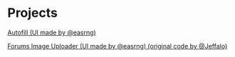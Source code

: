 # Projects

[Autofill (UI made by @easrng)](autofill)

[Forums Image Uploader (UI made by @easrng) (original code by @Jeffalo)](forums-image-uploader)
